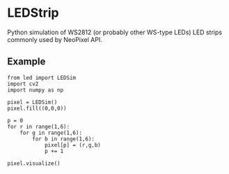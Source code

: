 LEDStrip
========

Python simulation of WS2812 (or probably other WS-type LEDs) LED strips commonly used by NeoPixel API.


## Example 
```
from led import LEDSim
import cv2
import numpy as np

pixel = LEDSim()
pixel.fill((0,0,0))

p = 0
for r in range(1,6):
	for g in range(1,6):
		for b in range(1,6):
			pixel[p] = (r,g,b)
			p += 1

pixel.visualize()
```
